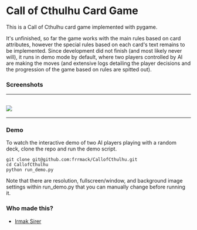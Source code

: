 # Call of Cthulhu Card Game #

This is a Call of Cthulhu card game implemented with pygame.

It's unfinished, so far the game works with the main rules based on card attributes, however the special rules based on each card's text remains to be implemented. Since development did not finish (and most likely never will), it runs in demo mode by default, where two players controlled by AI are making the moves (and extensive logs detailing the player decisions and the progression of the game based on rules are spitted out).

### Screenshots ###

----
![](http://i.imgur.com/QfQoDHg.gif)
----
----

### Demo ###

To watch the interactive demo of two AI players playing with a random
deck, clone the repo and run the demo script.

```
git clone git@github.com:frrmack/CallofCthulhu.git
cd CallofCthulhu
python run_demo.py
```

Note that there are resolution, fullscreen/window, and background
image settings within run_demo.py that you can manually change before
running it.


### Who made this? ###

* [Irmak Sirer](http://irmaksirer.com)
